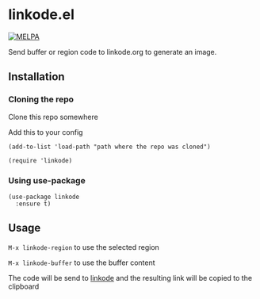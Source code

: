 # linkode.el

[![MELPA](https://melpa.org/packages/linkode-badge.svg)](https://melpa.org/#/linkode)

Send buffer or region code to linkode.org to generate an image.

## Installation

### Cloning the repo

Clone this repo somewhere

Add this to your config

```elisp
(add-to-list 'load-path "path where the repo was cloned")

(require 'linkode)
```

### Using use-package

```elisp
(use-package linkode
  :ensure t)
```

## Usage

`M-x linkode-region` to use the selected region

`M-x linkode-buffer` to use the buffer content

The code will be send to [linkode](http://linkode.org) and the resulting link will be copied to the clipboard
